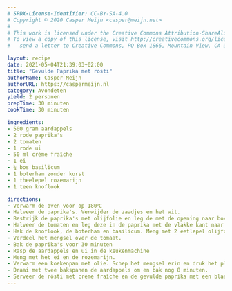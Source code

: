 ```yaml
---
# SPDX-License-Identifier: CC-BY-SA-4.0
# Copyright © 2020 Casper Meijn <casper@meijn.net>
# 
# This work is licensed under the Creative Commons Attribution-ShareAlike 4.0 International License. 
# To view a copy of this license, visit http://creativecommons.org/licenses/by-sa/4.0/ or 
#   send a letter to Creative Commons, PO Box 1866, Mountain View, CA 94042, USA.

layout: recipe
date: 2021-05-04T21:39:03+02:00
title: "Gevulde Paprika met rösti"
authorName: Casper Meijn
authorURL: https://caspermeijn.nl
category: Avondeten
yield: 2 personen
prepTime: 30 minuten
cookTime: 30 minuten

ingredients:
- 500 gram aardappels
- 2 rode paprika's  
- 2 tomaten
- 1 rode ui
- 50 ml crème fraîche
- 1 ei
- ¼ bos basilicum
- 1 boterham zonder korst
- 1 theelepel rozemarijn 
- 1 teen knoflook

directions:
- Verwarm de oven voor op 180℃
- Halveer de paprika's. Verwijder de zaadjes en het wit.
- Bestrijk de paprika's met olijfolie en leg de met de opening naar boven op een bakplaat
- Halveer de tomaten en leg deze in de paprika met de vlakke kant naar boven
- Hak de knoflook, de boterham en basilicum. Meng met 2 eetlepel olijfolie.
- Verdeel het mengsel over de tomaat.
- Bak de paprika's voor 30 minuten
- Rasp de aardappels en ui in de keukenmachine
- Meng met het ei en de rozemarijn.
- Verwarm een koekenpan met olie. Schep het mengsel erin en druk het plat. Leg de deksel erop en laat het 8 minuten bakken. 
- Draai met twee bakspanen de aardappels om en bak nog 8 minuten.
- Serveer de rösti met crème fraîche en de gevulde paprika met een blaadje basilicum
---
```

